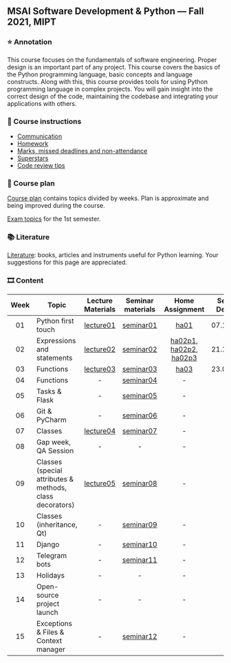 ## MSAI Software Development & Python — Fall 2021, MIPT

### ⭐ Annotation

This course focuses on the fundamentals of software engineering. Proper design is an important part of any project.
This course covers the basics of the Python programming language, basic concepts and language constructs.
Along with this, this course provides tools for using Python programming language in complex projects.
You will gain insight into the correct design of the code, maintaining the codebase and integrating your applications with others.


### 📜 Course instructions

- [Communication](/semester1/docs/course-instructions.md#communication)
- [Homework](/semester1/docs/course-instructions.md#homework)
- [Marks, missed deadlines and non-attendance](/semester1/docs/course-instructions.md#marks-missed-deadlines-and-non-attendance)
- [Superstars](/semester1/docs/course-instructions.md#superstars)
- [Code review tips](/semester1/docs/code-review-tips.md)


### 🧪 Course plan

[Course plan](/semester1/docs/course-plan.md) contains topics divided by weeks. Plan is approximate and being improved during the course.

[Exam topics](/semester1/docs/exam-topics.md) for the 1st semester.


### 📚 Literature

[Literature](/semester1/docs/literature.md): books, articles and instruments useful for Python learning. Your suggestions for this page are appreciated.


### 🎞 Content

| Week | Topic | Lecture Materials | Seminar materials | Home Assignment | Sending Deadline | Review Deadline |
|:----:| ----- |:-----------------:|:-----------------:|:---------------:|:----------------:|:---------------:|
| 01 | Python first touch | [lecture01](/semester1/week01_python_first_touch/lecture) | [seminar01](/semester1/week01_python_first_touch/seminar) | [ha01](https://forms.gle/iLFbyMk11CmvxnSB8) | 07.11.2021 | 14.11.2021 |
| 02 | Expressions and statements | [lecture02](/semester1/week02_expressions_and_statements/lecture) | [seminar02](/semester1/week02_expressions_and_statements/seminar) | [ha02p1](https://forms.gle/bcxqpCGtFWsjV5og7), [ha02p2](https://forms.gle/wJ9RLpcmWDUaBFhFA), [ha02p3](https://forms.gle/G3hsyTzGZ2n41gPZ7) | 21.11.2021 | 29.11.2021 |
| 03 | Functions | [lecture03](/semester1/week03_functions/lecture) | [seminar03](/semester1/week03_functions/seminar) | [ha03](https://forms.gle/PKCBfzcKMWQSbMcw9) | 23.01.2022 | 30.01.2022 |
| 04 | Functions | - | [seminar04](/semester1/week04_functions2/seminar) | - | - | - |
| 05 | Tasks & Flask | - | [seminar05](/semester1/week05_tasks_flask/seminar) | - | - | - |
| 06 | Git & PyCharm | - | [seminar06](/semester1/week06_git_pycharm/seminar) | - | - | - |
| 07 | Classes | [lecture04](/semester1/week07_classes/lecture) | [seminar07](/semester1/week07_classes/seminar) | - | - | - |
| 08 | Gap week, QA Session | - | - | - | - | - |
| 09 | Classes (special attributes & methods, class decorators) | [lecture05](/semester1/week09_classes/lecture) | [seminar08](/semester1/week09_classes/seminar) | - | - | - |
| 10 | Classes (inheritance, Qt) | - | [seminar09](/semester1/week10_classes/seminar) | - | - | - |
| 11 | Django | - | [seminar10](/semester1/week11_django/seminar) | - | - | - |
| 12 | Telegram bots | - | [seminar11](/semester1/week12_telegram_bots/seminar) | - | - | - |
| 13 | Holidays | - | - | - | - | - |
| 14 | Open-source project launch | - | - | - | - | - |
| 15 | Exceptions & Files & Context manager | - | [seminar12](/semester1/week15_exceptions_open_with/seminar) | - | - | - |
